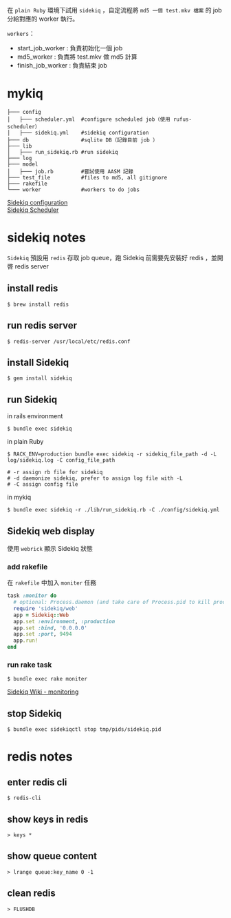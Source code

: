 在 `plain Ruby` 環境下試用 `sidekiq` ，自定流程將 `md5 一個 test.mkv 檔案` 的 job 分給對應的 worker 執行。

`workers`：
+ start_job_worker : 負責初始化一個 job
+ md5_worker : 負責將 test.mkv 做 md5 計算
+ finish_job_worker : 負責結束 job

# mykiq
```
├─── config
│   ├─── scheduler.yml  #configure scheduled job（使用 rufus-scheduler）
│   ├─── sidekiq.yml    #sidekiq configuration
├─── db                 #sqlite DB（記錄目前 job ）
├─── lib
│   ├─── run_sidekiq.rb #run sidekiq
├─── log
├─── model
│   ├─── job.rb         #嘗試使用 AASM 記錄
├─── test_file          #files to md5, all gitignore
├─── rakefile
└─── worker             #workers to do jobs
```

[Sidekiq configuration](https://github.com/mperham/sidekiq/wiki/Advanced-Options)  
[Sidekiq Scheduler](https://github.com/Moove-it/sidekiq-scheduler)

# sidekiq notes
`Sidekiq` 預設用 `redis` 存取 job queue，跑 Sidekiq 前需要先安裝好 redis ，並開啓 redis server

## install redis
```
$ brew install redis
```

## run redis server
```
$ redis-server /usr/local/etc/redis.conf
```

## install Sidekiq
```
$ gem install sidekiq
```

## run Sidekiq
in rails environment
```
$ bundle exec sidekiq
```

in plain Ruby
```
$ RACK_ENV=production bundle exec sidekiq -r sidekiq_file_path -d -L log/sidekiq.log -C config_file_path

# -r assign rb file for sidekiq
# -d daemonize sidekiq, prefer to assign log file with -L
# -C assign config file
```

in mykiq
```
$ bundle exec sidekiq -r ./lib/run_sidekiq.rb -C ./config/sidekiq.yml
```

## Sidekiq web display
使用 `webrick` 顯示 Sidekiq 狀態
### add rakefile
在 `rakefile` 中加入 `moniter` 任務

``` ruby
task :monitor do
  # optional: Process.daemon (and take care of Process.pid to kill process later on)
  require 'sidekiq/web'
  app = Sidekiq::Web
  app.set :environment, :production
  app.set :bind, '0.0.0.0'
  app.set :port, 9494
  app.run!
end
```

### run rake task
```
$ bundle exec rake moniter
```
[Sidekiq Wiki - monitoring](https://github.com/mperham/sidekiq/wiki/Monitoring)

## stop Sidekiq
```
$ bundle exec sidekiqctl stop tmp/pids/sidekiq.pid
```

# redis notes
## enter redis cli
```
$ redis-cli
```

## show keys in redis
```
> keys *
```

## show queue content
```
> lrange queue:key_name 0 -1
```

## clean redis
```
> FLUSHDB
```
